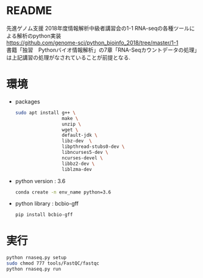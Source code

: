 # README
先進ゲノム支援 2018年度情報解析中級者講習会の1-1 RNA-seqの各種ツールによる解析のpython実装  
https://github.com/genome-sci/python_bioinfo_2018/tree/master/1-1  
書籍「独習　Pythonバイオ情報解析」の7章「RNA-Seqカウントデータの処理」は上記講習の処理がなされていることが前提となる. 

# 環境
- packages
    ```bash
    sudo apt install g++ \
                     make \
                     unzip \
                     wget \
                     default-jdk \
                     libz-dev  \
                     libpthread-stubs0-dev \
                     libncurses5-dev \
                     ncurses-devel \
                     libbz2-dev \
                     liblzma-dev
    ```


- python version : 3.6
    ```bash
    conda create -n env_name python=3.6
    ```
- python library : bcbio-gff
    ```bash
    pip install bcbio-gff
    ```

# 実行
```bash
python rnaseq.py setup
sudo chmod 777 tools/FastQC/fastqc
python rnaseq.py run
```
